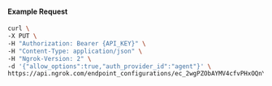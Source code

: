 <!-- Code generated for API Clients. DO NOT EDIT. -->

#### Example Request

```bash
curl \
-X PUT \
-H "Authorization: Bearer {API_KEY}" \
-H "Content-Type: application/json" \
-H "Ngrok-Version: 2" \
-d '{"allow_options":true,"auth_provider_id":"agent"}' \
https://api.ngrok.com/endpoint_configurations/ec_2wgPZObAYMV4cfvPHxOQnYMaeO0/basic_auth
```
